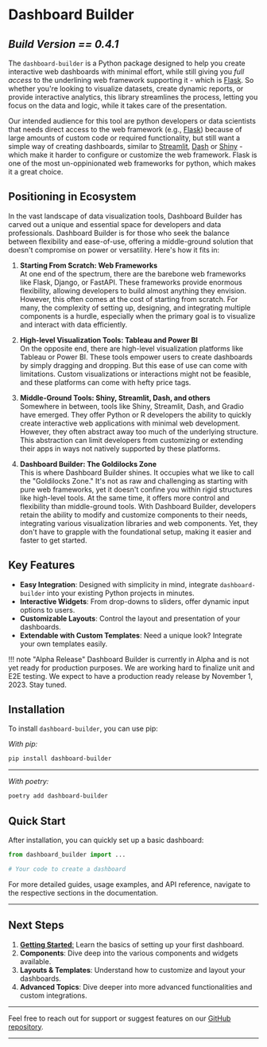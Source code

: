 # **Dashboard Builder**
## *Build Version == 0.4.1*

The `dashboard-builder` is a Python package designed to help you create interactive web dashboards with minimal effort, while still giving you *full access* to the underlining web framework supporting it - which is [Flask](https://flask.palletsprojects.com/). So whether you're looking to visualize datasets, create dynamic reports, or provide interactive analytics, this library streamlines the process, letting you focus on the data and logic, while it takes care of the presentation.

Our intended audience for this tool are python developers or data scientists that needs direct access to the web framework (e.g., [Flask](https://flask.palletsprojects.com/)) because of large amounts of custom code or required functionality, but still want a simple way of creating dashboards, similar to [Streamlit](https://streamlit.io/), [Dash](https://plotly.com/dash/) or [Shiny](https://shiny.posit.co/py/) - which make it harder to configure or customize the web framework. Flask is one of the most un-oppinionated web frameworks for python, which makes it a great choice. 

##  **Positioning in Ecosystem**

In the vast landscape of data visualization tools, Dashboard Builder has carved out a unique and essential space for developers and data professionals. Dashboard Builder is for those who seek the balance between flexibility and ease-of-use, offering a middle-ground solution that doesn't compromise on power or versatility. Here's how it fits in:

1. **Starting From Scratch: Web Frameworks**  
   At one end of the spectrum, there are the barebone web frameworks like Flask, Django, or FastAPI. These frameworks provide enormous flexibility, allowing developers to build almost anything they envision. However, this often comes at the cost of starting from scratch. For many, the complexity of setting up, designing, and integrating multiple components is a hurdle, especially when the primary goal is to visualize and interact with data efficiently.

2. **High-level Visualization Tools: Tableau and Power BI**  
   On the opposite end, there are high-level visualization platforms like Tableau or Power BI. These tools empower users to create dashboards by simply dragging and dropping. But this ease of use can come with limitations. Custom visualizations or interactions might not be feasible, and these platforms can come with hefty price tags.

3. **Middle-Ground Tools: Shiny, Streamlit, Dash, and others**  
   Somewhere in between, tools like Shiny, Streamlit, Dash, and Gradio have emerged. They offer Python or R developers the ability to quickly create interactive web applications with minimal web development. However, they often abstract away too much of the underlying structure. This abstraction can limit developers from customizing or extending their apps in ways not natively supported by these platforms.

4. **Dashboard Builder: The Goldilocks Zone**  
   This is where Dashboard Builder shines. It occupies what we like to call the "Goldilocks Zone." It's not as raw and challenging as starting with pure web frameworks, yet it doesn't confine you within rigid structures like high-level tools. At the same time, it offers more control and flexibility than middle-ground tools. With Dashboard Builder, developers retain the ability to modify and customize components to their needs, integrating various visualization libraries and web components. Yet, they don't have to grapple with the foundational setup, making it easier and faster to get started.

## Key Features
- **Easy Integration**: Designed with simplicity in mind, integrate `dashboard-builder` into your existing Python projects in minutes.
- **Interactive Widgets**: From drop-downs to sliders, offer dynamic input options to users.
- **Customizable Layouts**: Control the layout and presentation of your dashboards.
- **Extendable with Custom Templates**: Need a unique look? Integrate your own templates easily.

!!! note "Alpha Release"
    Dashboard Builder is currently in Alpha and is not yet ready for production purposes. We are working hard to finalize unit and E2E testing. We expect to have a production ready release by November 1, 2023. Stay tuned.  

## Installation

To install `dashboard-builder`, you can use pip:

*With pip:*
```bash 
pip install dashboard-builder
```
---
*With poetry:*
```bash 
poetry add dashboard-builder
```

## Quick Start

After installation, you can quickly set up a basic dashboard:

```python title="app.py"
from dashboard_builder import ...

# Your code to create a dashboard
```

For more detailed guides, usage examples, and API reference, navigate to the respective sections in the documentation.

---

## Next Steps

1. [**Getting Started**:](./tutorials/mini-tutorial-plotly.md) Learn the basics of setting up your first dashboard.
2. **Components**: Dive deep into the various components and widgets available.
3. **Layouts & Templates**: Understand how to customize and layout your dashboards.
4. **Advanced Topics**: Dive deeper into more advanced functionalities and custom integrations.

---

Feel free to reach out for support or suggest features on our [GitHub repository](https://github.com/your_github/dashboard-builder).

---



